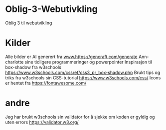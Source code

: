 # Oblig-3-Webutivkling
 Oblig 3 til webutvikling


# Kilder
Alle bilder er AI generert fra www.https://gencraft.com/generate
Ann-charlotte sine tidligere programmeringer og powerpointer
Inspirasjon til box-shadow fra w3schools https://www.w3schools.com/cssref/css3_pr_box-shadow.php
Brukt tips og triks fra w3schools sin CSS-tutorial https://www.w3schools.com/css/
Icons er hentet fra https://fontawesome.com/


# andre
Jeg har brukt w3schools sin validator for å sjekke om koden er gyldig og uten errors https://validator.w3.org/